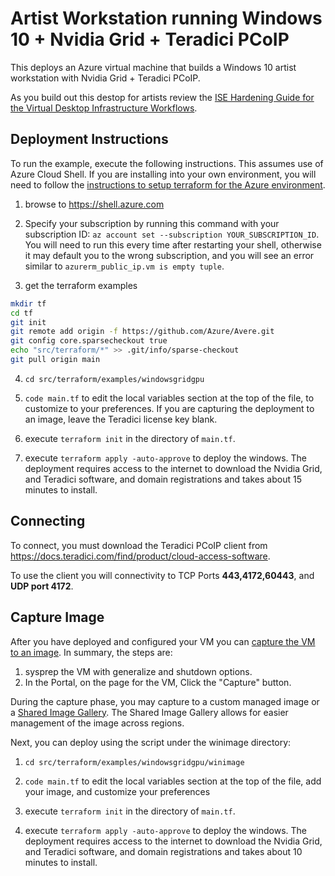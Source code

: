 # Artist Workstation running Windows 10 + Nvidia Grid + Teradici PCoIP

This deploys an Azure virtual machine that builds a Windows 10 artist workstation with Nvidia Grid + Teradici PCoIP.

As you build out this destop for artists review the [ISE Hardening Guide for the Virtual Desktop Infrastructure Workflows](https://azure.microsoft.com/mediahandler/files/resourcefiles/azure-virtual-desktop-infrastructure-hardening-guide/azure-virtual_desktop_infrastructure-hardening_guide.pdf).

## Deployment Instructions

To run the example, execute the following instructions.  This assumes use of Azure Cloud Shell.  If you are installing into your own environment, you will need to follow the [instructions to setup terraform for the Azure environment](https://docs.microsoft.com/en-us/azure/terraform/terraform-install-configure).

1. browse to https://shell.azure.com

2. Specify your subscription by running this command with your subscription ID:  ```az account set --subscription YOUR_SUBSCRIPTION_ID```.  You will need to run this every time after restarting your shell, otherwise it may default you to the wrong subscription, and you will see an error similar to `azurerm_public_ip.vm is empty tuple`.

3. get the terraform examples
```bash
mkdir tf
cd tf
git init
git remote add origin -f https://github.com/Azure/Avere.git
git config core.sparsecheckout true
echo "src/terraform/*" >> .git/info/sparse-checkout
git pull origin main
```

4. `cd src/terraform/examples/windowsgridgpu`

7. `code main.tf` to edit the local variables section at the top of the file, to customize to your preferences.  If you are capturing the deployment to an image, leave the Teradici license key blank.

8. execute `terraform init` in the directory of `main.tf`.

9. execute `terraform apply -auto-approve` to deploy the windows. The deployment requires access to the internet to download the Nvidia Grid, and Teradici software, and domain registrations and takes about 15 minutes to install.

## Connecting

To connect, you must download the Teradici PCoIP client from https://docs.teradici.com/find/product/cloud-access-software.

To use the client you will connectivity to TCP Ports **443,4172,60443**, and **UDP port 4172**.

## Capture Image

After you have deployed and configured your VM you can [capture the VM to an image](https://docs.microsoft.com/en-us/azure/virtual-machines/windows/capture-image-resource).  In summary, the steps are:
1. sysprep the VM with generalize and shutdown options.
2. In the Portal, on the page for the VM, Click the "Capture" button.

During the capture phase, you may capture to a custom managed image or a [Shared Image Gallery](https://docs.microsoft.com/en-us/azure/virtual-machines/shared-image-galleries).  The Shared Image Gallery allows for easier management of the image across regions.

Next, you can deploy using the script under the winimage directory:

1. `cd src/terraform/examples/windowsgridgpu/winimage`

2. `code main.tf` to edit the local variables section at the top of the file, add your image, and customize your preferences

3. execute `terraform init` in the directory of `main.tf`.

4. execute `terraform apply -auto-approve` to deploy the windows. The deployment requires access to the internet to download the Nvidia Grid, and Teradici software, and domain registrations and takes about 10 minutes to install.
